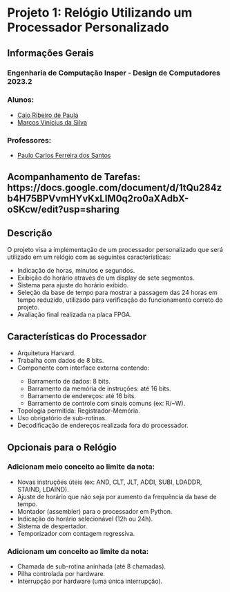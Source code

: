 <h1>Projeto 1: Relógio Utilizando um Processador Personalizado</h1>

<h2>Informações Gerais</h2>

<h3>Engenharia de Computação Insper - Design de Computadores 2023.2</h3>

<h3>Alunos:</h3>
<ul>
  <li><a href=https://www.linkedin.com/in/caio-ribeiro-de-paula-8b5999193/>Caio Ribeiro de Paula</a></li>
  <li><a href=https://www.linkedin.com/in/marcosvinis/>Marcos Vinícius da Silva</a></li>
</ul>

<h3>Professores:</h3> 
<ul>
  <li><a href=https://www.insper.edu.br/pesquisa-e-conhecimento/docentes-pesquisadores/paulo-carlos-ferreira-dos-santos/>Paulo Carlos Ferreira dos Santos</a></li>
</ul>

<h2>Acompanhamento de Tarefas: https://docs.google.com/document/d/1tQu284zb4H75BPVvmHYvKxLIM0q2ro0aXAdbX-oSKcw/edit?usp=sharing</h2>

<h2>Descrição</h2>
<p>O projeto visa a implementação de um processador personalizado que será utilizado em um relógio com as seguintes características:</p>
<ul>
    <li>Indicação de horas, minutos e segundos.</li>
    <li>Exibição do horário através de um display de sete segmentos.</li>
    <li>Sistema para ajuste do horário exibido.</li>
    <li>Seleção da base de tempo para mostrar a passagem das 24 horas em tempo reduzido, utilizado para verificação do funcionamento correto do projeto.</li>
    <li>Avaliação final realizada na placa FPGA.</li>
</ul>

<h2>Características do Processador</h2>
<ul>
    <li>Arquitetura Harvard.</li>
    <li>Trabalha com dados de 8 bits.</li>
    <li>Componente com interface externa contendo:</li>
    <ul>
        <li>Barramento de dados: 8 bits.</li>
        <li>Barramento da memória de instruções: até 16 bits.</li>
        <li>Barramento de endereços: até 16 bits.</li>
        <li>Barramento de controle com sinais comuns (ex: R/~W).</li>
    </ul>
    <li>Topologia permitida: Registrador-Memória.</li>
    <li>Uso obrigatório de sub-rotinas.</li>
    <li>Decodificação de endereços realizada fora do processador.</li>
</ul>

<h2>Opcionais para o Relógio</h2>
<h3>Adicionam meio conceito ao limite da nota:</h3>
<ul>
    <li>Novas instruções úteis (ex: AND, CLT, JLT, ADDI, SUBI, LDADDR, STAIND, LDAIND).</li>
    <li>Ajuste de horário que não seja por aumento da frequência da base de tempo.</li>
    <li>Montador (assembler) para o processador em Python.</li>
    <li>Indicação do horário selecionável (12h ou 24h).</li>
    <li>Sistema de despertador.</li>
    <li>Temporizador com contagem regressiva.</li>
</ul>

<h3>Adicionam um conceito ao limite da nota:</h3>
<ul>
    <li>Chamada de sub-rotina aninhada (até 8 chamadas).</li>
    <li>Pilha controlada por hardware.</li>
    <li>Interrupção por hardware (uma única interrupção).</li>
</ul>

</body>
</html>

